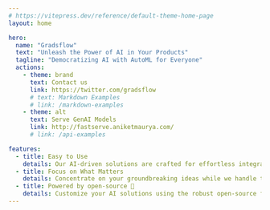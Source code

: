 ```yaml
---
# https://vitepress.dev/reference/default-theme-home-page
layout: home

hero:
  name: "Gradsflow"
  text: "Unleash the Power of AI in Your Products"
  tagline: "Democratizing AI with AutoML for Everyone"
  actions:
    - theme: brand
      text: Contact us
      link: https://twitter.com/gradsflow
      # text: Markdown Examples
      # link: /markdown-examples
    - theme: alt
      text: Serve GenAI Models
      link: http://fastserve.aniketmaurya.com/
      # link: /api-examples

features:
  - title: Easy to Use
    details: Our AI-driven solutions are crafted for effortless integration, ensuring swift deployment and seamless operation to propel your business into the future with ease.
  - title: Focus on What Matters
    details: Concentrate on your groundbreaking ideas while we handle the intricacies. Dive in, unleash your AI prowess, and seamlessly bring your visionary projects to life.
  - title: Powered by open-source 💜
    details: Customize your AI solutions using the robust open-source framework of our technology, ensuring a seamless experience while maintaining consistency across the board.
---
```

